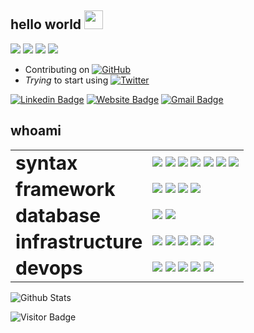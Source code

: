## hello world <img src="https://raw.githubusercontent.com/brignano/brignano/main/wave.gif" width="30px">

<a href="#"><img src="https://img.shields.io/badge/DevOps-Wizard-purple?style=flat-square"></a>
<a href="#"><img src="https://img.shields.io/badge/Open%20Source-Advocate-blue?style=flat-square"></a>
<a href="#"><img src="https://img.shields.io/badge/TDD-Mindset-green?style=flat-square"></a>
<a href="#"><img src="https://img.shields.io/badge/Clean%20Code-Evangelist-orange?style=flat-square"></a>

* Contributing on <a href="https://github.com/brignano"><img src="https://img.shields.io/github/followers/brignano.svg?label=GitHub&style=social" alt="GitHub"></a>
* *Trying* to start using <a href="https://twitter.com/brignano_"><img src="https://img.shields.io/twitter/follow/brignano_?label=Twitter&style=social" alt="Twitter"></a>  

[![Linkedin Badge](https://img.shields.io/badge/-brignano-blue?style=flat-square&logo=Linkedin&logoColor=white&link=https://www.linkedin.com/in/brignano/)](https://www.linkedin.com/in/brignano/)
[![Website Badge](https://img.shields.io/badge/-brignano.io-fff?style=flat-square&labelColor=fff&logo=google-chrome&link=https://brignano.io)](https://brignano.io)
[![Gmail Badge](https://img.shields.io/badge/-anthonybrignano@gmail.com-c14438?style=flat-square&logo=Gmail&logoColor=white&link=mailto:anthonybrignano@gmail.com)](mailto:anthonybrignano@gmail.com)

## whoami

<table border="0">
 <tr>
    <td><b style="font-size:30px">syntax</b></td>
     <td>
        <img src="https://img.shields.io/badge/-JavaScript-black?style=flat-square&logo=javascript"/>
        <img src="https://img.shields.io/badge/-TypeScript-007ACC?style=flat-square&logo=typescript"/>
        <img src="https://img.shields.io/badge/-Python-black?style=flat-square&logo=Python"/>
        <img src="https://img.shields.io/badge/-C%23%20-00599C?style=flat-square&logo=c%20sharp"/>
        <img src="https://img.shields.io/badge/-java-E34A86?style=flat-square&logo=java"/>
        <img src="https://img.shields.io/badge/-HTML5-E34F26?style=flat-square&logo=html5&logoColor=white"/>
        <img src="https://img.shields.io/badge/-CSS3-1572B6?style=flat-square&logo=css3"/>
    </td>
 </tr>
 <tr>
    <td><b style="font-size:30px">framework</b></td>
     <td>
        <img src="https://img.shields.io/badge/-React-black?style=flat-square&logo=react"/>
        <img src="https://img.shields.io/badge/-Angular-DD0031?style=flat-square&logo=Angular"/>
        <img src="https://img.shields.io/badge/-Bootstrap-563D7C?style=flat-square&logo=bootstrap"/>
        <img src="https://img.shields.io/badge/-Nodejs-black?style=flat-square&logo=Node.js"/>
    </td>
 </tr>
 <tr>
    <td><b style="font-size:30px">database</b></td>
     <td>
        <img src="https://img.shields.io/badge/-MongoDB-black?style=flat-square&logo=mongodb"/>
        <img src="https://img.shields.io/badge/-MySQL-black?style=flat-square&logo=mysql"/>
    </td>
 </tr>
 <tr>
    <td><b style="font-size:30px">infrastructure</b></td>
     <td>
        <img src="https://img.shields.io/badge/-Docker-black?style=flat-square&logo=docker"/>
        <img src="https://img.shields.io/badge/-Digital%20Ocean-darkblue?style=flat-square&logo=digitalocean"/>
        <img src="https://img.shields.io/badge/Amazon%20AWS-232F3E?style=flat-square&logo=amazon-aws"/>
        <img src="https://img.shields.io/badge/Google%20Cloud-black?style=flat-square&logo=google-cloud"/>
        <img src="https://img.shields.io/badge/-Raspberry%20Pi-C51A4A?style=flat-square&logo=Raspberry-Pi"/>
    </td>
 </tr>
 <tr>
    <td><b style="font-size:30px">devops</b></td>
     <td>
        <img src="https://img.shields.io/badge/-Git-black?style=flat-square&logo=git"/>
        <img src="https://img.shields.io/badge/-GitHub-181717?style=flat-square&logo=github"/>
        <img src="https://img.shields.io/badge/-GitLab-FCA121?style=flat-square&logo=gitlab"/>
        <img src="https://img.shields.io/badge/-Jenkins-D24939?style=flat-square&logo=jenkins&logoColor=white"/>
        <img src="https://img.shields.io/badge/-Sonarqube-4E9BCD?style=flat-square&logo=sonarqube&logoColor=white"/>
    </td>
 </tr>
</table>

![Github Stats](https://github-readme-stats.vercel.app/api?username=brignano&count_private=true&show_icons=true&include_all_commits=true)

![Visitor Badge](https://visitor-badge.laobi.icu/badge?page_id=brignano.brignano)
